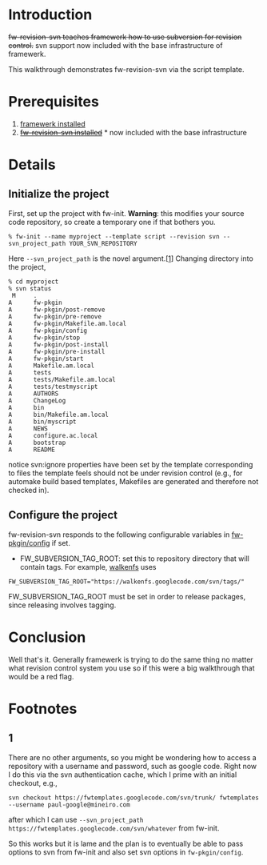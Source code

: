 # Introduction #

~~fw-revision-svn teaches framewerk how to use subversion for revision control.~~ svn support now included with the base infrastructure of framewerk.

This walkthrough demonstrates fw-revision-svn via the script template.

# Prerequisites #

  1. [framewerk installed](FramewerkInstall.md)
  1. ~~[fw-revision-svn installed](FwRevisionSvnInstall.md)~~
    * now included with the base infrastructure

# Details #

## Initialize the project ##

First, set up the project with fw-init.  **Warning**: this modifies your source code repository, so create a temporary one if that bothers you.
```
% fw-init --name myproject --template script --revision svn --svn_project_path YOUR_SVN_REPOSITORY
```
Here `--svn_project_path` is the novel argument.[[1](#1.md)]
Changing directory into the project,
```
% cd myproject
% svn status
 M     .
A      fw-pkgin
A      fw-pkgin/post-remove
A      fw-pkgin/pre-remove
A      fw-pkgin/Makefile.am.local
A      fw-pkgin/config
A      fw-pkgin/stop
A      fw-pkgin/post-install
A      fw-pkgin/pre-install
A      fw-pkgin/start
A      Makefile.am.local
A      tests
A      tests/Makefile.am.local
A      tests/testmyscript
A      AUTHORS
A      ChangeLog
A      bin
A      bin/Makefile.am.local
A      bin/myscript
A      NEWS
A      configure.ac.local
A      bootstrap
A      README
```
notice svn:ignore properties have been set by the template corresponding to files the template feels should not be under revision control (e.g., for automake build based templates, Makefiles are generated and therefore not checked in).

## Configure the project ##

fw-revision-svn responds to the following configurable variables in
[fw-pkgin/config](FramewerkWalkthrough#Configure_the_project.md) if set.

  * FW\_SUBVERSION\_TAG\_ROOT: set this to repository directory that will contain tags.  For example, [walkenfs](http://code.google.com/p/walkenfs) uses
```
FW_SUBVERSION_TAG_ROOT="https://walkenfs.googlecode.com/svn/tags/"
```

FW\_SUBVERSION\_TAG\_ROOT must be set in order to release packages, since releasing involves tagging.

# Conclusion #

Well that's it.  Generally framewerk is trying to do the same thing no
matter what revision control system you use so if this were a big
walkthrough that would be a red flag.

# Footnotes #

## 1 ##

There are no other arguments, so you might be wondering how to access
a repository with a username and password, such as google code.  Right
now I do this via the svn authentication cache, which I prime with an
initial checkout, e.g.,
```
svn checkout https://fwtemplates.googlecode.com/svn/trunk/ fwtemplates --username paul-google@mineiro.com
```
after which I can use `--svn_project_path https://fwtemplates.googlecode.com/svn/whatever` from fw-init.

So this works but it is lame and the plan is to eventually be able to pass
options to svn from fw-init and also set svn options in `fw-pkgin/config`.
